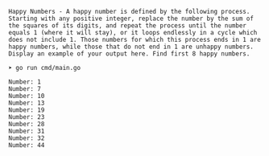 `Happy Numbers - A happy number is defined by the following process. Starting with any positive integer, replace the number by the sum of the squares of its digits, and repeat the process until the number equals 1 (where it will stay), or it loops endlessly in a cycle which does not include 1. Those numbers for which this process ends in 1 are happy numbers, while those that do not end in 1 are unhappy numbers. Display an example of your output here. Find first 8 happy numbers.`

```
➤ go run cmd/main.go

Number: 1
Number: 7
Number: 10
Number: 13
Number: 19
Number: 23
Number: 28
Number: 31
Number: 32
Number: 44
```
